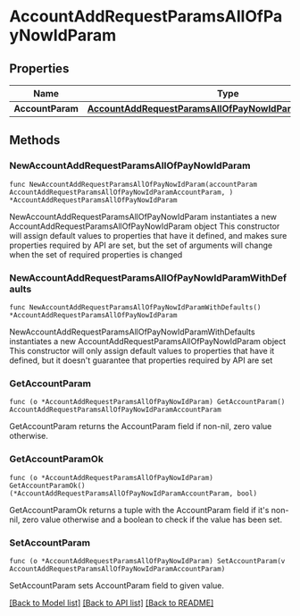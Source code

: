 # AccountAddRequestParamsAllOfPayNowIdParam

## Properties

Name | Type | Description | Notes
------------ | ------------- | ------------- | -------------
**AccountParam** | [**AccountAddRequestParamsAllOfPayNowIdParamAccountParam**](AccountAddRequestParamsAllOfPayNowIdParamAccountParam.md) |  | 

## Methods

### NewAccountAddRequestParamsAllOfPayNowIdParam

`func NewAccountAddRequestParamsAllOfPayNowIdParam(accountParam AccountAddRequestParamsAllOfPayNowIdParamAccountParam, ) *AccountAddRequestParamsAllOfPayNowIdParam`

NewAccountAddRequestParamsAllOfPayNowIdParam instantiates a new AccountAddRequestParamsAllOfPayNowIdParam object
This constructor will assign default values to properties that have it defined,
and makes sure properties required by API are set, but the set of arguments
will change when the set of required properties is changed

### NewAccountAddRequestParamsAllOfPayNowIdParamWithDefaults

`func NewAccountAddRequestParamsAllOfPayNowIdParamWithDefaults() *AccountAddRequestParamsAllOfPayNowIdParam`

NewAccountAddRequestParamsAllOfPayNowIdParamWithDefaults instantiates a new AccountAddRequestParamsAllOfPayNowIdParam object
This constructor will only assign default values to properties that have it defined,
but it doesn't guarantee that properties required by API are set

### GetAccountParam

`func (o *AccountAddRequestParamsAllOfPayNowIdParam) GetAccountParam() AccountAddRequestParamsAllOfPayNowIdParamAccountParam`

GetAccountParam returns the AccountParam field if non-nil, zero value otherwise.

### GetAccountParamOk

`func (o *AccountAddRequestParamsAllOfPayNowIdParam) GetAccountParamOk() (*AccountAddRequestParamsAllOfPayNowIdParamAccountParam, bool)`

GetAccountParamOk returns a tuple with the AccountParam field if it's non-nil, zero value otherwise
and a boolean to check if the value has been set.

### SetAccountParam

`func (o *AccountAddRequestParamsAllOfPayNowIdParam) SetAccountParam(v AccountAddRequestParamsAllOfPayNowIdParamAccountParam)`

SetAccountParam sets AccountParam field to given value.



[[Back to Model list]](../README.md#documentation-for-models) [[Back to API list]](../README.md#documentation-for-api-endpoints) [[Back to README]](../README.md)


